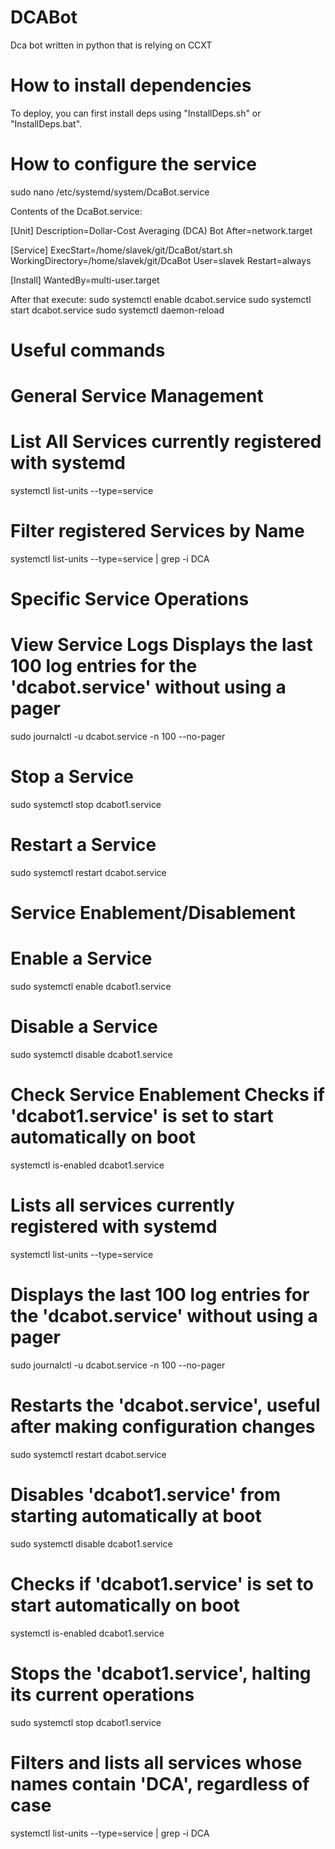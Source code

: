 # DCABot
Dca bot written in python that is relying on CCXT

# How to install dependencies
To deploy, you can first install deps using "InstallDeps.sh" or "InstallDeps.bat".

# How to configure the service
sudo nano /etc/systemd/system/DcaBot.service

Contents of the DcaBot.service:

[Unit]
Description=Dollar-Cost Averaging (DCA) Bot
After=network.target

[Service]
ExecStart=/home/slavek/git/DcaBot/start.sh
WorkingDirectory=/home/slavek/git/DcaBot
User=slavek
Restart=always

[Install]
WantedBy=multi-user.target

After that execute:
sudo systemctl enable dcabot.service
sudo systemctl start dcabot.service
sudo systemctl daemon-reload

# Useful commands
# General Service Management
# List All Services currently registered with systemd
systemctl list-units --type=service
# Filter registered Services by Name 
systemctl list-units --type=service | grep -i DCA

# Specific Service Operations
# View Service Logs Displays the last 100 log entries for the 'dcabot.service' without using a pager
sudo journalctl -u dcabot.service -n 100 --no-pager
# Stop a Service 
sudo systemctl stop dcabot1.service
# Restart a Service 
sudo systemctl restart dcabot.service

# Service Enablement/Disablement
# Enable a Service
sudo systemctl enable dcabot1.service
# Disable a Service 
sudo systemctl disable dcabot1.service
# Check Service Enablement Checks if 'dcabot1.service' is set to start automatically on boot
systemctl is-enabled dcabot1.service





# Lists all services currently registered with systemd
systemctl list-units --type=service

# Displays the last 100 log entries for the 'dcabot.service' without using a pager
sudo journalctl -u dcabot.service -n 100 --no-pager

# Restarts the 'dcabot.service', useful after making configuration changes
sudo systemctl restart dcabot.service

# Disables 'dcabot1.service' from starting automatically at boot
sudo systemctl disable dcabot1.service

# Checks if 'dcabot1.service' is set to start automatically on boot
systemctl is-enabled dcabot1.service

# Stops the 'dcabot1.service', halting its current operations
sudo systemctl stop dcabot1.service

# Filters and lists all services whose names contain 'DCA', regardless of case
systemctl list-units --type=service | grep -i DCA